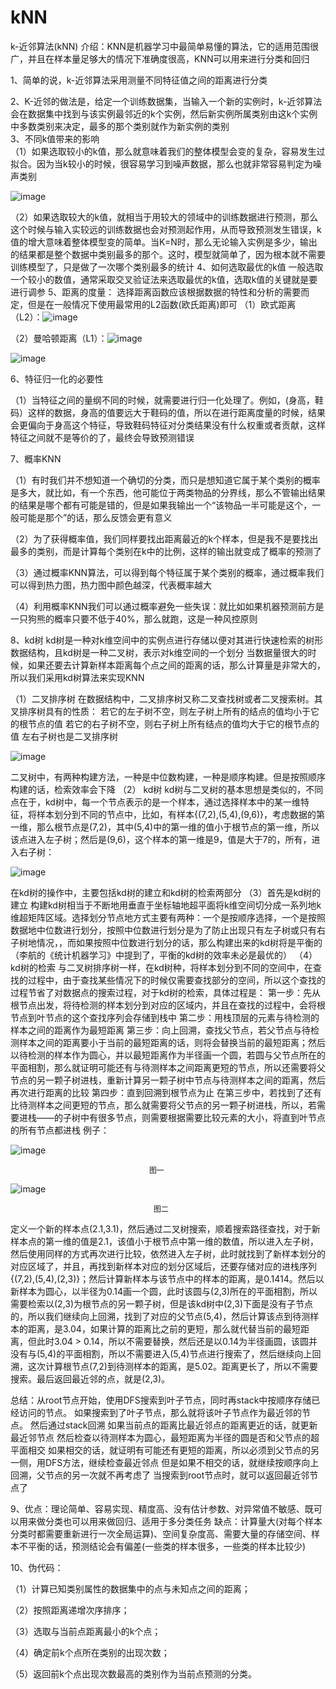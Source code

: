 # kNN
k-近邻算法(kNN)
介绍：KNN是机器学习中最简单易懂的算法，它的适用范围很广，并且在样本量足够大的情况下准确度很高，KNN可以用来进行分类和回归

1、简单的说，k-近邻算法采用测量不同特征值之间的距离进行分类

2、K-近邻的做法是，给定一个训练数据集，当输入一个新的实例时，k-近邻算法会在数据集中找到与该实例最邻近的k个实例，然后新实例所属类别由这k个实例中多数类别来决定，最多的那个类别就作为新实例的类别  
3、不同k值带来的影响      
（1）如果选取较小的k值，那么就意味着我们的整体模型会变的复杂，容易发生过拟合。因为当k较小的时候，很容易学习到噪声数据，那么也就非常容易判定为噪声类别

![image](https://github.com/zjzj1992/kNN/blob/master/images/1.jpg)

（2）如果选取较大的k值，就相当于用较大的领域中的训练数据进行预测，那么这个时候与输入实较远的训练数据也会对预测起作用，从而导致预测发生错误，k值的增大意味着整体模型变的简单。当K=N时，那么无论输入实例是多少，输出的结果都是整个数据中类别最多的那个。这时，模型就简单了，因为根本就不需要训练模型了，只是做了一次哪个类别最多的统计
4、如何选取最优的k值
一般选取一个较小的数值，通常采取交叉验证法来选取最优的k值，选取k值的关键就是要进行调参
5、距离的度量：
选择距离函数应该根据数据的特性和分析的需要而定，但是在一般情况下使用最常用的L2函数(欧氏距离)即可
（1）欧式距离（L2）：![image](https://github.com/zjzj1992/kNN/blob/master/images/oushi.png)  

（2）曼哈顿距离（L1）：![image](https://github.com/zjzj1992/kNN/blob/master/images/manha.png)

![image](https://github.com/zjzj1992/kNN/blob/master/images/juli.jpg)

6、特征归一化的必要性

（1）当特征之间的量纲不同的时候，就需要进行归一化处理了。例如，(身高，鞋码）这样的数据，身高的值要远大于鞋码的值，所以在进行距离度量的时候，结果会更偏向于身高这个特征，导致鞋码特征对分类结果没有什么权重或者贡献，这样特征之间就不是等价的了，最终会导致预测错误

7、概率KNN

（1）有时我们并不想知道一个确切的分类，而只是想知道它属于某个类别的概率是多大，就比如，有一个东西，他可能位于两类物品的分界线，那么不管输出结果的结果是哪个都有可能是错的，但是如果我输出一个“该物品一半可能是这个，一般可能是那个”的话，那么反馈会更有意义

（2）为了获得概率值，我们同样要找出距离最近的k个样本，但是我不是要找出最多的类别，而是计算每个类别在k中的比例，这样的输出就变成了概率的预测了

（3）通过概率KNN算法，可以得到每个特征属于某个类别的概率，通过概率我们可以得到热力图，热力图中颜色越深，代表概率越大

（4）利用概率KNN我们可以通过概率避免一些失误：就比如如果机器预测前方是一只狗熊的概率只要不低于40%，那么就跑，这是一种风控原则

8、kd树
kd树是一种对k维空间中的实例点进行存储以便对其进行快速检索的树形数据结构，且kd树是一种二叉树，表示对k维空间的一个划分
当数据量很大的时候，如果还要去计算新样本距离每个点之间的距离的话，那么计算量是非常大的，所以我们采用kd树算法来实现KNN

（1）二叉排序树
在数据结构中，二叉排序树又称二叉查找树或者二叉搜索树。其叉排序树具有的性质：
    若它的左子树不空，则左子树上所有的结点的值均小于它的根节点的值
    若它的右子树不空，则右子树上所有结点的值均大于它的根节点的值
    左右子树也是二叉排序树

![image](https://github.com/zjzj1992/kNN/blob/master/images/erchashu.bmp)

二叉树中，有两种构建方法，一种是中位数构建，一种是顺序构建。但是按照顺序构建的话，检索效率会下降
（2） kd树
kd树与二叉树的基本思想是类似的，不同点在于，kd树中，每一个节点表示的是一个样本，通过选择样本中的某一维特征，将样本划分到不同的节点中，比如，有样本{(7,2),(5,4),(9,6)}，考虑数据的第一维，那么根节点是(7,2)，其中(5,4)中的第一维的值小于根节点的第一维，所以该点进入左子树；然后是(9,6)，这个样本的第一维是9，值是大于7的，所有，进入右子树：

![image](https://github.com/zjzj1992/kNN/blob/master/images/kd.png)

在kd树的操作中，主要包括kd树的建立和kd树的检索两部分
（3）首先是kd树的建立
构建kd树相当于不断地用垂直于坐标轴地超平面将k维空间切分成一系列地k维超矩阵区域。选择划分节点地方式主要有两种：一个是按顺序选择，一个是按照数据地中位数进行划分，按照中位数进行划分是为了防止出现只有左子树或只有右子树地情况，，而如果按照中位数进行划分的话，那么构建出来的kd树将是平衡的
（李航的《统计机器学习》中提到了，平衡的kd树的效率未必是最优的）
（4）kd树的检索
与二叉树排序树一样，在kd树种，将样本划分到不同的空间中，在查找的过程中，由于查找某些情况下的时候仅需要查找部分的空间，所以这个查找的过程节省了对数据点的搜索过程，对于kd树的检索，具体过程是：
第一步：先从根节点出发，将待检测的样本划分到对应的区域内，并且在查找的过程中，会将根节点到叶节点的这个查找序列会存储到栈中
第二步：用栈顶层的元素与待检测的样本之间的距离作为最短距离
第三步：向上回溯，查找父节点，若父节点与待检测样本之间的距离要小于当前的最短距离的话，则将会替换当前的最短距离；然后以待检测的样本作为圆心，并以最短距离作为半径画一个圆，若圆与父节点所在的平面相割，那么就证明可能还有与待测样本之间距离更短的节点，所以还需要将父节点的另一颗子树进栈，重新计算另一颗子树中节点与待测样本之间的距离，然后再次进行距离的比较
第四步：直到回溯到根节点为止
在第三步中，若找到了还有比待测样本之间更短的节点，那么就需要将父节点的另一颗子树进栈，所以，若需要进栈——的子树中有很多节点，则需要根据需要比较元素的大小，将直到叶节点的所有节点都进栈
例子：

![image](https://github.com/zjzj1992/kNN/blob/master/images/tu1.png)


                                   图一

![image](https://github.com/zjzj1992/kNN/blob/master/images/tu2.png)

                                    图二
定义一个新的样本点(2.1,3.1)，然后通过二叉树搜索，顺着搜索路径查找，对于新样本点的第一维的值是2.1，该值小于根节点中第一维的数值，所以进入左子树，然后使用同样的方式再次进行比较，依然进入左子树，此时就找到了新样本划分的对应区域了，并且，再找到新样本对应的划分区域后，还要存储对应的进栈序列{(7,2),(5,4),(2,3)}；然后计算新样本与该节点中的样本的距离，是0.1414。然后以新样本为圆心，以半径为0.14画一个圆，此时该圆与(2,3)所在的平面相割，所以需要检索以(2,3)为根节点的另一颗子树，但是该kd树中(2,3)下面是没有子节点的，所以我们继续向上回溯，找到了对应的父节点(5,4)，然后计算该点到待测样本的距离，是3.04，如果计算的距离比之前的更短，那么就代替当前的最短距离，但此时3.04 > 0.14，所以不需要替换，然后还是以0.14为半径画圆，该圆并没有与(5,4)的平面相割，所以不需要进入(5,4)节点进行搜索了，然后继续向上回溯，这次计算根节点(7,2)到待测样本的距离，是5.02。距离更长了，所以不需要搜索。最后返回最近邻的点，就是(2,3)。

总结：从root节点开始，使用DFS搜索到叶子节点，同时再stack中按顺序存储已经访问的节点。
如果搜索到了叶子节点，那么就将该叶子节点作为最近邻的节点。
然后通过stack回溯
如果当前点的距离比最近邻点的距离更近的话，就更新最近邻节点
然后检查以待测样本为圆心，最短距离为半径的圆是否和父节点的超平面相交
如果相交的话，就证明有可能还有更短的距离，所以必须到父节点的另一侧，用DFS方法，继续检查最近邻点
但是如果不相交的话，就继续按顺序向上回溯，父节点的另一次就不再考虑了
当搜索到root节点时，就可以返回最近邻节点了

9、优点：理论简单、容易实现、精度高、没有估计参数、对异常值不敏感、既可以用来做分类也可以用来做回归、适用于多分类任务
     缺点：计算量大(对每个样本分类时都需要重新进行一次全局运算)、空间复杂度高、需要大量的存储空间、样本不平衡的话，预测结论会有偏差(一些类的样本很多，一些类的样本比较少)

10、伪代码：

（1）计算已知类别属性的数据集中的点与未知点之间的距离；

（2）按照距离递增次序排序；

（3）选取与当前点距离最小的k个点；

（4）确定前k个点所在类别的出现次数；

（5）返回前k个点出现次数最高的类别作为当前点预测的分类。
